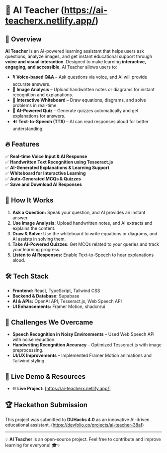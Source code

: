 # 🚀 AI Teacher  (https://ai-teacherx.netlify.app/)

## 📌 Overview  
**AI Teacher** is an AI-powered learning assistant that helps users ask questions, analyze images, and get instant educational support through **voice and visual interaction**. Designed to make learning **interactive, engaging, and accessible**, AI Teacher allows users to:  
- 🎙 **Voice-based Q&A** – Ask questions via voice, and AI will provide accurate answers.  
- 📸 **Image Analysis** – Upload handwritten notes or diagrams for instant recognition and explanations.  
- 📝 **Interactive Whiteboard** – Draw equations, diagrams, and solve problems in real-time.  
- 🎯 **AI-Powered Quiz** – Generate quizzes automatically and get explanations for answers.  
- 🔊 **Text-to-Speech (TTS)** – AI can read responses aloud for better understanding.  

## 🔥 Features  
✅ **Real-time Voice Input & AI Response**  
✅ **Handwritten Text Recognition using Tesseract.js**  
✅ **AI-Generated Explanations & Learning Support**  
✅ **Whiteboard for Interactive Learning**  
✅ **Auto-Generated MCQs & Quizzes**  
✅ **Save and Download AI Responses**  

## 🚀 How It Works  
1. **Ask a Question:** Speak your question, and AI provides an instant answer.  
2. **Use Image Analysis:** Upload handwritten notes, and AI extracts and explains the content.  
3. **Draw & Solve:** Use the whiteboard to write equations or diagrams, and AI assists in solving them.  
4. **Take AI-Powered Quizzes:** Get MCQs related to your queries and track your learning progress.  
5. **Listen to AI Responses:** Enable Text-to-Speech to hear explanations aloud.  

## 🛠 Tech Stack  
- **Frontend:** React, TypeScript, Tailwind CSS  
- **Backend & Database:** Supabase  
- **AI & APIs:** OpenAI API, Tesseract.js, Web Speech API  
- **UI Enhancements:** Framer Motion, shadcn/ui  

## 🚧 Challenges We Overcame  
- **Speech Recognition in Noisy Environments** – Used Web Speech API with noise reduction.  
- **Handwriting Recognition Accuracy** – Optimized Tesseract.js with image preprocessing.  
- **UI/UX Improvements** – Implemented Framer Motion animations and Tailwind styling.  

## 🔗 Live Demo & Resources  
- 🌐 **Live Project:** [https://ai-teacherx.netlify.app/]  

## 🏆 Hackathon Submission  
This project was submitted to **DUHacks 4.0** as an innovative AI-driven educational assistant. 
(https://devfolio.co/projects/ai-teacher-38af)

---

💡 **AI Teacher** is an open-source project. Feel free to contribute and improve learning for everyone! 🎓✨  
